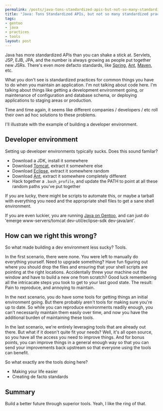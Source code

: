 ```yaml
--- 
permalink: /posts/java-tons-standardized-apis-but-not-so-many-standardized-practices.html
title: "Java: Tons Standardized APIs, but not so many standardized practices"
tags: 
- gentoo
- java
- practices
- tools
layout: post
---
```

Java has more standardized APIs than you can shake a stick at. Servlets, JSP, EJB, JPA, and the number is always growing as people put together new JSRs. There's even more defacto standards, like [Spring](http://springframework.org/), [Ant](http://ant.apache.org/), [Maven](http://maven.apache.org/), etc.

What you don't see is standardized practices for common things you have to do when you maintain an application. I'm not talking about code here. I'm talking about things like getting a development environment going, or maintenance of configuration and database schema, or deploying applications to staging areas or production.

Time and time again, it seems like different companies / developers / etc roll their own ad hoc solutions to these problems.

I'll illustrate with the example of building a developer environment.

## Developer environment

Setting up developer environments typically sucks. Does this sound familar?

  * Download a JDK, install it somewhere
  * Download [Tomcat](http://tomcat.apache.org/), extract it somewhere else
  * Download [Eclipse](http://www.eclipse.org/), extract it somewhere random
  * Download [Ant](http://ant.apache.org), extract it somewhere completely different
  * Hack together a `.bash_profile`, and update the PATH to point at all these random paths you've put together

If you are lucky, there might be scripts to automate this, or maybe a tarball with everything you need and the appropriate shell files to get a sane shell environment.

If you are even luckier, you are running [Java on Gentoo](http://java.gentoo.org), and can just do 'emerge www-servers/tomcat dev-util/eclipse-sdk dev-java/ant'.

## How can we right this wrong?

So what made building a dev environment less sucky? Tools.

In the first scenario, there were none. You were left to manually do everything yourself. Need to upgrade something? Have fun figuring out where you should drop the files and ensuring that your shell scripts are pointing at the right locations. Accidentally threw your machine out the window and have to build a new one from scratch? Good luck remembering all the intricacate steps you took to get to your last good state. The result: Pain to reproduce, and annoying to maintain.


In the next scenario, you do have some tools for getting things an initial environment going. But there probably aren't tools for making sure you're up to date. So while you can reproduce environments readily enough, you can't necessarily maintain them easily over time, and now you have the additional burden of maintaining these tools.

In the last scenario, we're entirely leveraging tools that are already out there. But what if it doesn't quite fit your needs? Well, it's all open source, so you have all the access you need to improve things. And for bonus points, you can improve things in a general enough way so that you can send your improvements back upstream so that everyone using the tools can benefit.

So what exactly are the tools doing here?

  * Making your life easier
  * Creating de facto standards

## Summary

Build a better future through superior tools. Yeah, I like the ring of that.

